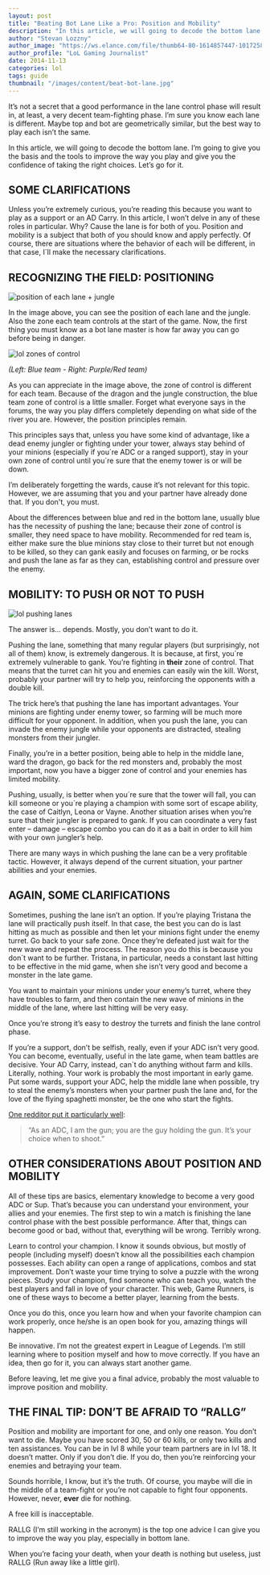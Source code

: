 ```yaml
---
layout: post
title: "Beating Bot Lane Like a Pro: Position and Mobility"
description: "In this article, we will going to decode the bottom lane. I’m going to give you the basis and the tools to improve the way you play and give you the confidence of taking the right choices."
author: "Stevan Lozzny"
author_image: "https://ws.elance.com/file/thumb64-80-1614857447-10172580_1454121981500623_1358261862658298963_n.jpg?crypted=Y3R4JTNEc2VhcmNoX3RodW1ibmFpbCUyNmZpZCUzRDEyNjUyOTg1MyUyNnJpZCUzRC0xJTI2cGlkJTNENzg1MDEzOA=="
author_profile: "LoL Gaming Journalist"
date: 2014-11-13
categories: lol
tags: guide
thumbnail: "/images/content/beat-bot-lane.jpg"
---
```


It’s not a secret that a good performance in the lane control phase will result in, at least, a very decent team-fighting phase. I’m sure you know each lane is different. Maybe top and bot are geometrically similar, but the best way to play each isn’t the same.

In this article, we will going to decode the bottom lane. I’m going to give you the basis and the tools to improve the way you play and give you the confidence of taking the right choices. Let’s go for it.

## SOME CLARIFICATIONS

Unless you’re extremely curious, you’re reading this because you want to play as a support or an AD Carry. In this article, I won’t delve in any of these roles in particular. Why? Cause the lane is for both of you. Position and mobility is a subject that both of you should know and apply perfectly.
Of course, there are situations where the behavior of each will be different, in that case, I´ll make the necessary clarifications.

## RECOGNIZING THE FIELD: POSITIONING

![position of each lane + jungle](/images/content/beat-bot-lane.jpg)

In the image above, you can see the position of each lane and the jungle. Also the zone each team controls at the start of the game. Now, the first thing you must know as a bot lane master is how far away you can go before being in danger.

![lol zones of control](/images/content/beat-bot-lane-2.jpg)

*(Left: Blue team - Right: Purple/Red team)*

As you can appreciate in the image above, the zone of control is different for each team. Because of the dragon and the jungle construction, the blue team zone of control is a little smaller. Forget what everyone says in the forums, the way you play differs completely depending on what side of the river you are. However, the position principles remain.

This principles says that, unless you have some kind of advantage, like a dead enemy jungler or fighting under your tower, always stay behind of your minions (especially if you´re ADC or a ranged support), stay in your own zone of control until you´re sure that the enemy tower is or will be down.

I’m deliberately forgetting the wards, cause it’s not relevant for this topic. However, we are assuming that you and your partner have already done that. If you don't, you must.

About the differences between blue and red in the bottom lane, usually blue has the necessity of pushing the lane; because their zone of control is smaller, they need space to have mobility. Recommended for red team is, either make sure the blue minions stay close to their turret but not enough to be killed, so they can gank easily and focuses on farming, or be rocks and push the lane as far as they can, establishing control and pressure over the enemy. 

## MOBILITY: TO PUSH OR NOT TO PUSH

![lol pushing lanes](/images/content/beat-bot-lane-3.jpg)

The answer is… depends. Mostly, you don’t want to do it.

Pushing the lane, something that many regular players (but surprisingly, not all of them) know, is extremely dangerous. It is because, at first, you´re extremely vulnerable to gank. You’re fighting in **their** zone of control. That means that the turret can hit you and enemies can easily win the kill. Worst, probably your partner will try to help you, reinforcing the opponents with a double kill.

The trick here’s that pushing the lane has important advantages. Your minions are fighting under enemy tower, so farming will be much more difficult for your opponent. In addition, when you push the lane, you can invade the enemy jungle while your opponents are distracted, stealing monsters from their jungler.

Finally, you’re in a better position, being able to help in the middle lane, ward the dragon, go back for the red monsters and, probably the most important, now you have a bigger zone of control and your enemies has limited mobility. 

Pushing, usually, is better when you´re sure that the tower will fall, you can kill someone or you´re playing a champion with some sort of escape ability, the case of Caitlyn, Leona or Vayne. 
Another situation arises when you’re sure that their jungler is prepared to gank. If you can coordinate a very fast enter – damage – escape combo you can do it as a bait in order to kill him with your own jungler’s help. 

There are many ways in which pushing the lane can be a very profitable tactic. However, it always depend of the current situation, your partner abilities and your enemies.

## AGAIN, SOME CLARIFICATIONS

Sometimes, pushing the lane isn’t an option. If you’re playing Tristana the lane will practically push itself. In that case, the best you can do is last hitting as much as possible and then let your minions fight under the enemy turret. Go back to your safe zone. Once they’re defeated just wait for the new wave and repeat the process. The reason you do this is because you don´t want to be further. Tristana, in particular, needs a constant last hitting to be effective in the mid game, when she isn’t very good and become a monster in the late game.

You want to maintain your minions under your enemy’s turret, where they have troubles to farm, and then contain the new wave of minions in the middle of the lane, where last hitting will be very easy.

Once you’re strong it’s easy to destroy the turrets and finish the lane control phase.

If you’re a support, don’t be selfish, really, even if your ADC isn’t very good. You can become, eventually, useful in the late game, when team battles are decisive. Your AD Carry, instead, can´t do anything without farm and kills. Literally, nothing. Your work is probably the most important in early game. Put some wards, support your ADC, help the middle lane when possible, try to steal the enemy’s monsters when your partner push the lane and, for the love of the flying spaghetti monster, be the one who start the fights.

[One redditor put it particularly well](http://www.reddit.com/r/summonerschool/comments/25dzlw/adc_mains_what_do_other_players_do_that_annoys/chg9xgn):

> “As an ADC, I am the gun; you are the guy holding the gun. It’s your choice when to shoot.”

## OTHER CONSIDERATIONS ABOUT POSITION AND MOBILITY

All of these tips are basics, elementary knowledge to become a very good ADC or Sup. That’s because you can understand your environment, your allies and your enemies. The first step to win a match is finishing the lane control phase with the best possible performance. After that, things can become good or bad, without that, everything will be wrong. Terribly wrong. 

Learn to control your champion. I know it sounds obvious, but mostly of people (including myself) doesn’t know all the possibilities each champion possesses. Each ability can open a range of applications, combos and stat improvement. Don’t waste your time trying to solve a puzzle with the wrong pieces. Study your champion, find someone who can teach you, watch the best players and fall in love of your character. This web, Game Runners, is one of these ways to become a better player, learning from the bests.

Once you do this, once you learn how and when your favorite champion can work properly, once he/she is an open book for you, amazing things will happen.

Be innovative. I’m not the greatest expert in League of Legends. I’m still learning where to position myself and how to move correctly. If you have an idea, then go for it, you can always start another game.

Before leaving, let me give you a final advice, probably the most valuable to improve position and mobility.

## THE FINAL TIP: DON’T BE AFRAID TO “RALLG”

Position and mobility are important for one, and only one reason. You don’t want to die. Maybe you have scored 30, 50 or 60 kills, or only two kills and ten assistances. You can be in lvl 8 while your team partners are in lvl 18. It doesn’t matter. Only if you don’t die. If you do, then you’re reinforcing your enemies and betraying your team.

Sounds horrible, I know, but it’s the truth. Of course, you maybe will die in the middle of a team-fight or you’re not capable to fight four opponents. However, never, **ever** die for nothing.

A free kill is inacceptable.

RALLG (I’m still working in the acronym) is the top one advice I can give you to improve the way you play, especially in bottom lane.

When you’re facing your death, when your death is nothing but useless, just RALLG (Run away like a little girl).